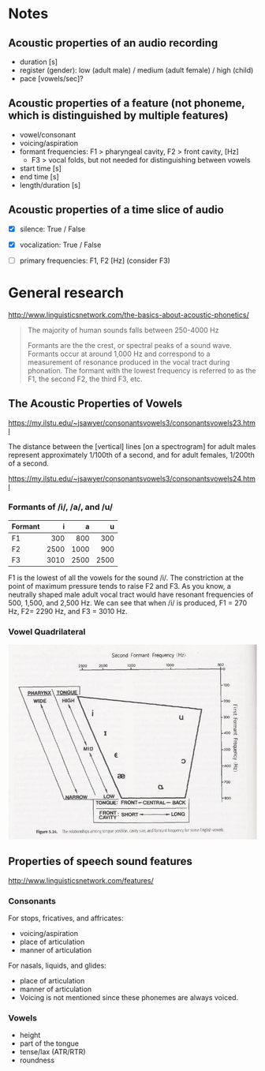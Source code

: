 # Notes

## Acoustic properties of an audio recording
- duration [s]
- register (gender): low (adult male) / medium (adult female) / high (child)
- pace [vowels/sec]?

## Acoustic properties of a feature (not phoneme, which is distinguished by multiple features)
- vowel/consonant
- voicing/aspiration
- formant frequencies: F1 > pharyngeal cavity, F2 > front cavity, [Hz]
  - F3 > vocal folds, but not needed for distinguishing between vowels
- start time [s]
- end time [s]
- length/duration [s]

## Acoustic properties of a time slice of audio
- [x] silence: True / False
- [x] vocalization: True / False
- [ ] primary frequencies: F1, F2 [Hz] (consider F3)


# General research

http://www.linguisticsnetwork.com/the-basics-about-acoustic-phonetics/
>The majority of human sounds falls between 250-4000 Hz
>
>Formants are the the crest, or spectral peaks of a sound wave. Formants occur at around 1,000 Hz and correspond to a measurement of resonance produced in the vocal tract during phonation. The formant with the lowest frequency is referred to as the F1, the second F2, the third F3, etc.

## The Acoustic Properties of Vowels

https://my.ilstu.edu/~jsawyer/consonantsvowels3/consonantsvowels23.html

The distance between the [vertical] lines [on a spectrogram] for adult males represent approximately 1/100th of a second, and for adult females, 1/200th of a second.

https://my.ilstu.edu/~jsawyer/consonantsvowels3/consonantsvowels24.html

### Formants of /i/, /a/, and /u/

Formant | i | a | u
-- | --: | --: | --:
F1 | 300 | 800 | 300
F2 | 2500 | 1000 | 900
F3 | 3010 | 2500 | 2500

F1 is the lowest of all the vowels for the sound /i/. The constriction at the point of maximum pressure tends to raise F2 and F3. As you know, a neutrally shaped male adult vocal tract would have resonant frequencies of 500, 1,500, and 2,500 Hz. We can see that when /i/ is produced, F1 = 270 Hz, F2= 2290 Hz, and F3 = 3010 Hz.

### Vowel Quadrilateral
![](./vowel.quadrilateral.jpg)

## Properties of speech sound features

http://www.linguisticsnetwork.com/features/

### Consonants
For stops, fricatives, and affricates:
- voicing/aspiration
- place of articulation
- manner of articulation

For nasals, liquids, and glides:
- place of articulation
- manner of articulation
- Voicing is not mentioned since these phonemes are always voiced.

### Vowels
- height
- part of the tongue
- tense/lax (ATR/RTR)
- roundness
